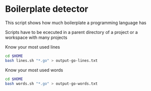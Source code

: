 # Boilerplate detector

This script shows how much boilerplate a programming language has 

Scripts have to be ececuted in a parent directory of a project or a workspace with many projects

Know your most used lines
```bash
cd $HOME
bash lines.sh "*.go" > output-go-lines.txt
```

Know your most used words
```bash
cd $HOME
bash words.sh "*.go" > output-go-words.txt
```
